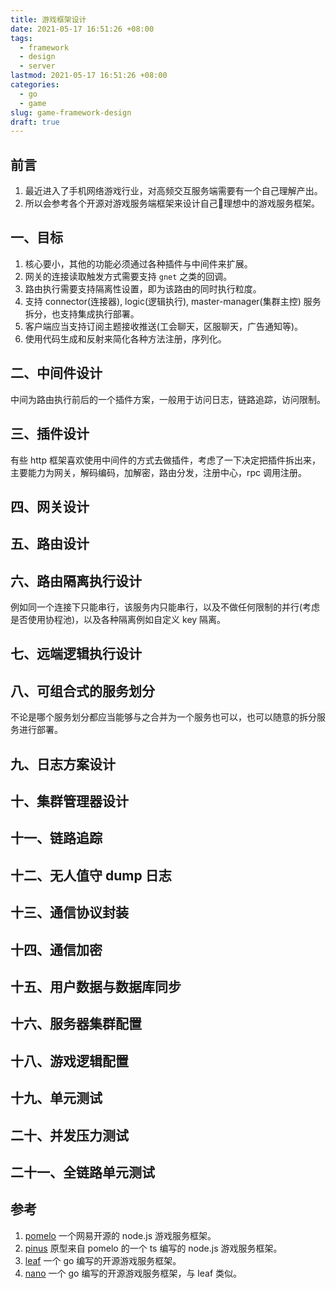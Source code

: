 ```yaml
---
title: 游戏框架设计
date: 2021-05-17 16:51:26 +08:00
tags:
  - framework
  - design
  - server
lastmod: 2021-05-17 16:51:26 +08:00
categories:
  - go
  - game
slug: game-framework-design
draft: true
---
```


## 前言

1. 最近进入了手机网络游戏行业，对高频交互服务端需要有一个自己理解产出。
2. 所以会参考各个开源对游戏服务端框架来设计自己理想中的游戏服务框架。

## 一、目标

1. 核心要小，其他的功能必须通过各种插件与中间件来扩展。
1. 网关的连接读取触发方式需要支持 `gnet` 之类的回调。
1. 路由执行需要支持隔离性设置，即为该路由的同时执行粒度。
1. 支持 connector(连接器), logic(逻辑执行), master-manager(集群主控) 服务拆分，也支持集成执行部署。
1. 客户端应当支持订阅主题接收推送(工会聊天，区服聊天，广告通知等)。
1. 使用代码生成和反射来简化各种方法注册，序列化。

## 二、中间件设计

中间为路由执行前后的一个插件方案，一般用于访问日志，链路追踪，访问限制。

## 三、插件设计

有些 http 框架喜欢使用中间件的方式去做插件，考虑了一下决定把插件拆出来，主要能力为网关，解码编码，加解密，路由分发，注册中心，rpc 调用注册。

## 四、网关设计

## 五、路由设计

## 六、路由隔离执行设计

例如同一个连接下只能串行，该服务内只能串行，以及不做任何限制的并行(考虑是否使用协程池)，以及各种隔离例如自定义 key 隔离。

## 七、远端逻辑执行设计


## 八、可组合式的服务划分

不论是哪个服务划分都应当能够与之合并为一个服务也可以，也可以随意的拆分服务进行部署。

## 九、日志方案设计

## 十、集群管理器设计

## 十一、链路追踪

## 十二、无人值守 dump 日志

## 十三、通信协议封装

## 十四、通信加密

## 十五、用户数据与数据库同步

## 十六、服务器集群配置

## 十八、游戏逻辑配置

## 十九、单元测试

## 二十、并发压力测试

## 二十一、全链路单元测试

## 参考

1. [pomelo](https://github.com/NetEase/pomelo) 一个网易开源的 node.js 游戏服务框架。
1. [pinus](https://github.com/node-pinus/pinus) 原型来自 pomelo 的一个 ts 编写的 node.js 游戏服务框架。
1. [leaf](https://github.com/name5566/leaf) 一个 go 编写的开源游戏服务框架。
1. [nano](https://github.com/lonng/nano) 一个 go 编写的开源游戏服务框架，与 leaf 类似。
